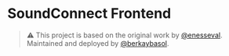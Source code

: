 # SoundConnect Frontend

> ⚠️ This project is based on the original work by [@enesseval](https://github.com/enesseval).  
Maintained and deployed by [@berkaybasol](https://github.com/berkaybasol).
